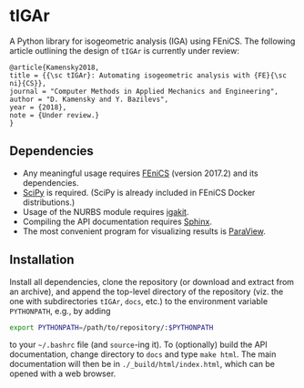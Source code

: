 # tIGAr

A Python library for isogeometric analysis (IGA) using FEniCS.  The following article outlining the design of ``tIGAr`` is currently under review:
```
@article{Kamensky2018,
title = {{\sc tIGAr}: Automating isogeometric analysis with {FE}{\sc ni}{CS}},
journal = "Computer Methods in Applied Mechanics and Engineering",
author = "D. Kamensky and Y. Bazilevs",
year = {2018},
note = {Under review.}
}
```

## Dependencies
* Any meaningful usage requires [FEniCS](https://fenicsproject.org/) (version 2017.2) and its dependencies.
* [SciPy](https://www.scipy.org/) is required.  (SciPy is already included in FEniCS Docker distributions.)
* Usage of the NURBS module requires [igakit](https://bitbucket.org/dalcinl/igakit).
* Compiling the API documentation requires [Sphinx](http://www.sphinx-doc.org/en/master/).
* The most convenient program for visualizing results is [ParaView](https://www.paraview.org/).

## Installation

Install all dependencies, clone the repository (or download and extract from an archive), and append the top-level directory of the repository (viz. the one with subdirectories `tIGAr`, `docs`, etc.) to the environment variable `PYTHONPATH`, e.g., by adding
```bash
export PYTHONPATH=/path/to/repository/:$PYTHONPATH
```
to your `~/.bashrc` file (and `source`-ing it).  To (optionally) build the API documentation, change directory to `docs` and type `make html`. The main documentation will then be in `./_build/html/index.html`, which can be opened with a web browser.  
